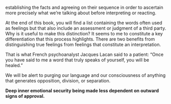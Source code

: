 establishing the facts and agreeing on their sequence in order to ascertain
more precisely what we’re talking about before interpreting
or reacting.


At the end of this book, you will find a list containing the
words often used as feelings but that also include an
assessment or judgment of a third party. Why is it useful to
make this distinction? It seems to me to constitute a key
differentiation that this process highlights. There are two benefits
from distinguishing true feelings from feelings that constitute an
interpretation.


That is what French psychoanalyst Jacques Lacan said to a
patient: “Once you have said to me a word that truly speaks
of yourself, you will be healed.” 

We will be alert to purging our language and our
consciousness of anything that generates opposition,
division, or separation.

**Deep inner emotional security being made less dependent on
outward signs of approval.**